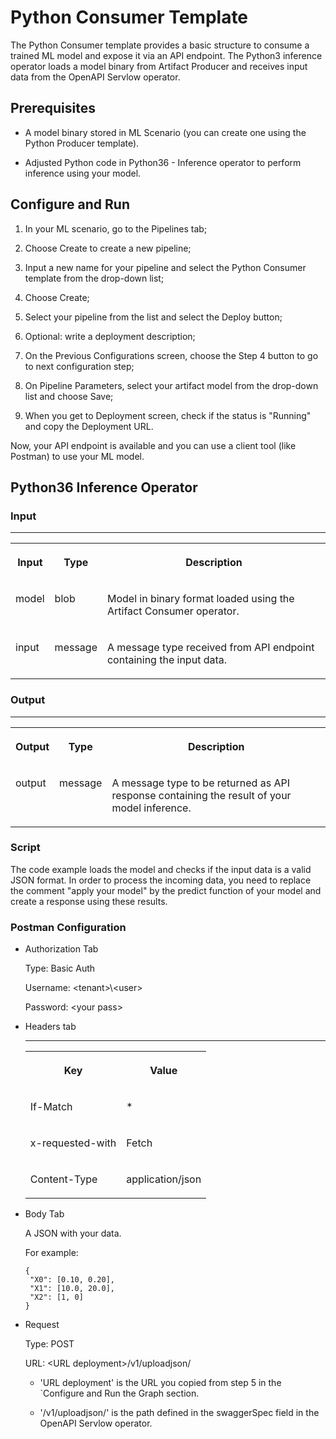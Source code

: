 <!-- loio2a351907e4764e3b8224d3cd0cbaddf3 -->

# Python Consumer Template

The Python Consumer template provides a basic structure to consume a trained ML model and expose it via an API endpoint. The Python3 inference operator loads a model binary from Artifact Producer and receives input data from the OpenAPI Servlow operator.



## Prerequisites

-   A model binary stored in ML Scenario \(you can create one using the Python Producer template\).

-   Adjusted Python code in Python36 - Inference operator to perform inference using your model.




<a name="loio2a351907e4764e3b8224d3cd0cbaddf3__section_znm_515_1lb"/>

## Configure and Run

1.  In your ML scenario, go to the Pipelines tab;

2.  Choose Create to create a new pipeline;

3.  Input a new name for your pipeline and select the Python Consumer template from the drop-down list;

4.  Choose Create;

5.  Select your pipeline from the list and select the Deploy button;

6.  Optional: write a deployment description;

7.  On the Previous Configurations screen, choose the Step 4 button to go to next configuration step;

8.  On Pipeline Parameters, select your artifact model from the drop-down list and choose Save;

9.  When you get to Deployment screen, check if the status is "Running" and copy the Deployment URL.


Now, your API endpoint is available and you can use a client tool \(like Postman\) to use your ML model.



<a name="loio2a351907e4764e3b8224d3cd0cbaddf3__section_pgk_125_1lb"/>

## Python36 Inference Operator



### Input

****


<table>
<tr>
<th valign="top">

Input



</th>
<th valign="top">

Type



</th>
<th valign="top">

Description



</th>
</tr>
<tr>
<td valign="top">

model



</td>
<td valign="top">

blob



</td>
<td valign="top">

Model in binary format loaded using the Artifact Consumer operator.



</td>
</tr>
<tr>
<td valign="top">

input



</td>
<td valign="top">

message



</td>
<td valign="top">

A message type received from API endpoint containing the input data.



</td>
</tr>
</table>



### Output

****


<table>
<tr>
<th valign="top">

Output



</th>
<th valign="top">

Type



</th>
<th valign="top">

Description



</th>
</tr>
<tr>
<td valign="top">

output



</td>
<td valign="top">

message



</td>
<td valign="top">

A message type to be returned as API response containing the result of your model inference.



</td>
</tr>
</table>



### Script

The code example loads the model and checks if the input data is a valid JSON format. In order to process the incoming data, you need to replace the comment "apply your model" by the predict function of your model and create a response using these results.



### Postman Configuration

-   Authorization Tab

    Type: Basic Auth

    Username: <tenant\>\\<user\>

    Password: <your pass\>


-   Headers tab

    ****


    <table>
    <tr>
    <th valign="top">

    Key


    
    </th>
    <th valign="top">

    Value


    
    </th>
    </tr>
    <tr>
    <td valign="top">
    
    If-Match


    
    </td>
    <td valign="top">
    
    \*


    
    </td>
    </tr>
    <tr>
    <td valign="top">
    
    x-requested-with


    
    </td>
    <td valign="top">
    
    Fetch


    
    </td>
    </tr>
    <tr>
    <td valign="top">
    
    Content-Type


    
    </td>
    <td valign="top">
    
    application/json


    
    </td>
    </tr>
    </table>
    

-   Body Tab

    A JSON with your data.

    For example:

    ```
    {
     "X0": [0.10, 0.20],
     "X1": [10.0, 20.0],
     "X2": [1, 0]
    }
    ```


-   Request

    Type: POST

    URL: <URL deployment\>/v1/uploadjson/

    -   'URL deployment' is the URL you copied from step 5 in the \`Configure and Run the Graph section.

    -   '/v1/uploadjson/' is the path defined in the swaggerSpec field in the OpenAPI Servlow operator.



